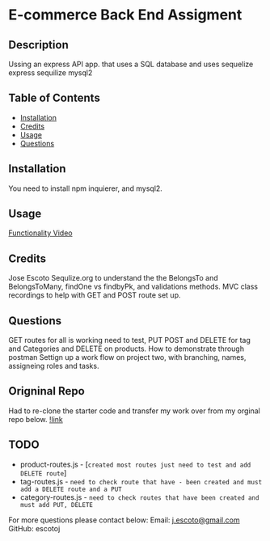 # E-commerce Back End Assigment
  ## Description
  Ussing an express API app. that uses a SQL database and uses sequelize
  express
  sequilize mysql2
  
  ## Table of Contents
  - [Installation](#Installation)
  - [Credits](#Credits)
  - [Usage](#Usage)
  - [Questions](#Questions)
  
  ## Installation
  You need to install npm inquierer, and mysql2.
  
  ## Usage
   [Functionality Video]()
  
  ## Credits
  Jose Escoto
  Sequlize.org to understand the the BelongsTo and BelongsToMany, findOne vs findbyPk, and validations methods.
  MVC class recordings to help with GET and POST route set up. 
  
  ## Questions
 GET routes for all is working
 need to test, PUT POST and DELETE for tag and Categories
 and DELETE on products.
 How to demonstrate through postman
 Settign up a work flow on project two, with branching, names, assigneing roles and tasks. 
  
## Origninal Repo
Had to re-clone the starter code and transfer my work over from my orginal repo below. 
  [!link](https://github.com/escotoj/EcommerBackend)

  ## TODO
  - product-routes.js - [`created most routes just need to test and add DELETE route`] 
  - tag-routes.js - `need to check route that have - been created and must add a DELETE route and a PUT`
  - category-routes.js - `need to check routes that have been created and must add PUT, DELETE`



  For more questions please contact below: 
  Email: j.escoto@gmail.com 
  GitHub: escotoj